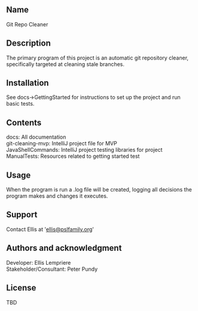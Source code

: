 ## Name
Git Repo Cleaner

## Description
The primary program of this project is an automatic git repository cleaner, specifically targeted at cleaning stale branches.

## Installation
See docs->GettingStarted for instructions to set up the project and run basic tests.

## Contents
docs: All documentation  
git-cleaning-mvp: IntelliJ project file for MVP  
JavaShellCommands: IntelliJ project testing libraries for project  
ManualTests: Resources related to getting started test

## Usage
When the program is run a .log file will be created, logging all decisions the program makes and changes it executes.

## Support
Contact Ellis at 'ellis@pslfamily.org'

## Authors and acknowledgment
Developer: Ellis Lempriere  
Stakeholder/Consultant: Peter Pundy

## License
TBD